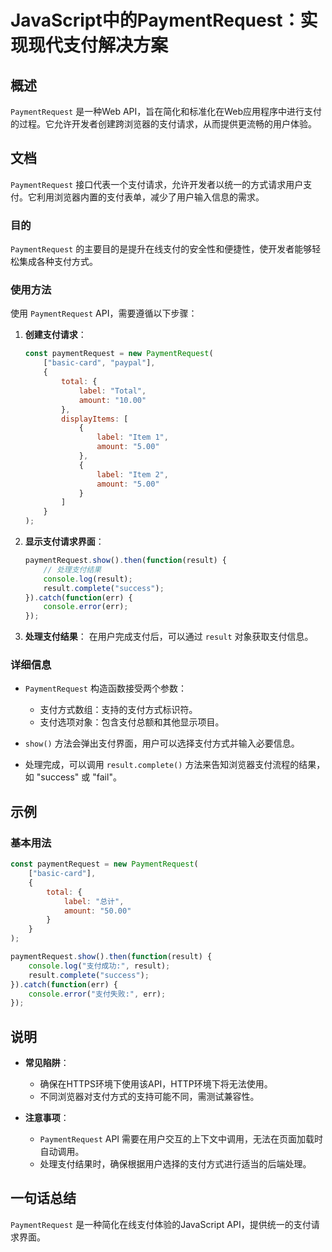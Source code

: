 <!--
Meta Description: # JavaScript中的PaymentRequest：实现现代支付解决方案 ## 概述 `PaymentRequest` 是一种Web API，旨在简化和标准化在Web应用程序中进行支付的过程。它允许开发者创建跨浏览器的支付请求，从而提供更流畅的用户体验。 ## 文档 `PaymentReque...
Meta Keywords: paymentrequest, result, api, label, amount
-->

# JavaScript中的PaymentRequest：实现现代支付解决方案

## 概述
`PaymentRequest` 是一种Web API，旨在简化和标准化在Web应用程序中进行支付的过程。它允许开发者创建跨浏览器的支付请求，从而提供更流畅的用户体验。

## 文档
`PaymentRequest` 接口代表一个支付请求，允许开发者以统一的方式请求用户支付。它利用浏览器内置的支付表单，减少了用户输入信息的需求。

### 目的
`PaymentRequest` 的主要目的是提升在线支付的安全性和便捷性，使开发者能够轻松集成各种支付方式。

### 使用方法
使用 `PaymentRequest` API，需要遵循以下步骤：

1. **创建支付请求**：
   ```javascript
   const paymentRequest = new PaymentRequest(
       ["basic-card", "paypal"],
       {
           total: {
               label: "Total",
               amount: "10.00"
           },
           displayItems: [
               {
                   label: "Item 1",
                   amount: "5.00"
               },
               {
                   label: "Item 2",
                   amount: "5.00"
               }
           ]
       }
   );
   ```

2. **显示支付请求界面**：
   ```javascript
   paymentRequest.show().then(function(result) {
       // 处理支付结果
       console.log(result);
       result.complete("success");
   }).catch(function(err) {
       console.error(err);
   });
   ```

3. **处理支付结果**：
   在用户完成支付后，可以通过 `result` 对象获取支付信息。

### 详细信息
- `PaymentRequest` 构造函数接受两个参数：
  - 支付方式数组：支持的支付方式标识符。
  - 支付选项对象：包含支付总额和其他显示项目。
  
- `show()` 方法会弹出支付界面，用户可以选择支付方式并输入必要信息。

- 处理完成，可以调用 `result.complete()` 方法来告知浏览器支付流程的结果，如 "success" 或 "fail"。

## 示例
### 基本用法
```javascript
const paymentRequest = new PaymentRequest(
    ["basic-card"],
    {
        total: {
            label: "总计",
            amount: "50.00"
        }
    }
);

paymentRequest.show().then(function(result) {
    console.log("支付成功:", result);
    result.complete("success");
}).catch(function(err) {
    console.error("支付失败:", err);
});
```

## 说明
- **常见陷阱**：
  - 确保在HTTPS环境下使用该API，HTTP环境下将无法使用。
  - 不同浏览器对支付方式的支持可能不同，需测试兼容性。

- **注意事项**：
  - `PaymentRequest` API 需要在用户交互的上下文中调用，无法在页面加载时自动调用。
  - 处理支付结果时，确保根据用户选择的支付方式进行适当的后端处理。

## 一句话总结
`PaymentRequest` 是一种简化在线支付体验的JavaScript API，提供统一的支付请求界面。